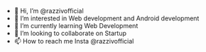 - 👋 Hi, I’m @razzivofficial
- 👀 I’m interested in Web development and Android development 
- 🌱 I’m currently learning Web Development 
- 💞️ I’m looking to collaborate on Startup
- 📫 How to reach me Insta @razzivofficial

<!---
razzivofficial/razzivofficial is a ✨ special ✨ repository because its `README.md` (this file) appears on your GitHub profile.
You can click the Preview link to take a look at your changes.
--->
